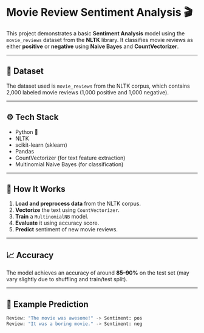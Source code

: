 # Movie Review Sentiment Analysis 🎬

This project demonstrates a basic **Sentiment Analysis** model using the `movie_reviews` dataset from the **NLTK** library. It classifies movie reviews as either **positive** or **negative** using **Naive Bayes** and **CountVectorizer**.

---

## 📂 Dataset

The dataset used is `movie_reviews` from the NLTK corpus, which contains 2,000 labeled movie reviews (1,000 positive and 1,000 negative).

---

## ⚙️ Tech Stack

- Python 🐍
- NLTK
- scikit-learn (sklearn)
- Pandas
- CountVectorizer (for text feature extraction)
- Multinomial Naive Bayes (for classification)

---

## 🚀 How It Works

1. **Load and preprocess data** from the NLTK corpus.
2. **Vectorize** the text using `CountVectorizer`.
3. **Train** a `MultinomialNB` model.
4. **Evaluate** it using accuracy score.
5. **Predict** sentiment of new movie reviews.

---

## 📈 Accuracy

The model achieves an accuracy of around **85–90%** on the test set (may vary slightly due to shuffling and train/test split).

---

## 🧪 Example Prediction

```python
Review: "The movie was awesome!" -> Sentiment: pos  
Review: "It was a boring movie." -> Sentiment: neg
